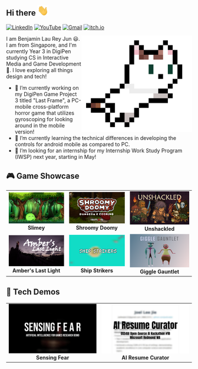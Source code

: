 ## Hi there <img src="https://raw.githubusercontent.com/ABSphreak/ABSphreak/master/gifs/Hi.gif" width="30px">

[![LinkedIn](https://img.shields.io/badge/-LinkedIn-blue?logo=linkedin&logoColor=white&style=flat)](https://www.linkedin.com/in/ben-lrj)
[![YouTube](https://img.shields.io/badge/-YouTube-red?logo=youtube&logoColor=white&style=flat)](https://www.youtube.com/c/@benjaminlrj)
[![Gmail](https://img.shields.io/badge/-Gmail-D14836?logo=gmail&logoColor=white&style=flat)](mailto:2301322@sit.singaporetech.edu.sg)
[![itch.io](https://img.shields.io/badge/-itch.io-FA5C5C?logo=itch.io&logoColor=white&style=flat)](https://yourname.itch.io/)


<img align="right" src="https://github.com/benjaminlrj/benjaminlrj/blob/0c2dd54ccd9e08fe1460284bca3f3cc954a2a3c2/Assets/gorgeous_jumping.gif?raw=true" width="300" />

I am Benjamin Lau Rey Jun 😃. I am from Singapore, and I'm currently Year 3 in DigiPen studying CS in Interactive Media and Game Development 🏫. I love exploring all things design and tech!

- 🔭 I’m currently working on my DigiPen Game Project 3 titled "Last Frame", a PC-mobile cross-platform horror game that utilizes gyroscoping for looking around in the mobile version!
- 🌱 I’m currently learning the technical differences in developing the controls for android mobile as compared to PC.
- 👯 I’m looking for an internship for my Internship Work Study Program (IWSP) next year, starting in May!  

## 🎮 Game Showcase

<table>
  <tr>
    <td align="center">
      <a href="https://www.youtube.com/watch?v=BO1fiwwXRZI&list=PLyj0Z4ENDkJQfRBMRu-osOLVpElsTp6NE&index=6">
        <img src="https://github.com/benjaminlrj/benjaminlrj/blob/main/Assets/Slimey_Trailer_Thumbnail.jpg?raw=true" width="250">
      </a>
      <br><b>Slimey</b>
    </td>
    <td align="center">
      <a href="https://www.youtube.com/watch?v=0rmqW_Kb_tw&list=PLyj0Z4ENDkJQfRBMRu-osOLVpElsTp6NE&index=5&t=9s">
        <img src="https://github.com/benjaminlrj/benjaminlrj/blob/main/Assets/ShroomyDoomy_Thumbnail.png?raw=true" width="250">
      </a>
      <br><b>Shroomy Doomy</b>
    </td>
    <td align="center">
      <a href="https://www.youtube.com/watch?v=IYML-TccWYo&list=PLyj0Z4ENDkJQfRBMRu-osOLVpElsTp6NE&index=3">
        <img src="https://github.com/benjaminlrj/benjaminlrj/blob/main/Assets/Unshackled_Thumbnail.png?raw=true" width="250">
      </a>
      <br><b>Unshackled</b>
    </td>
  </tr>
  <tr>
    <td align="center">
      <a href="https://www.youtube.com/watch?v=THrlbhBIuq0&list=PLyj0Z4ENDkJQfRBMRu-osOLVpElsTp6NE&index=2">
        <img src="https://github.com/benjaminlrj/benjaminlrj/blob/main/Assets/AmbersLastLight_Thumbnail.png?raw=true" width="250">
      </a>
      <br><b>Amber's Last Light</b>
    </td>
    <td align="center">
      <a href="https://www.youtube.com/watch?v=uux8_BSbW14&list=PLyj0Z4ENDkJQfRBMRu-osOLVpElsTp6NE&index=8">
        <img src="https://github.com/benjaminlrj/benjaminlrj/blob/main/Assets/Frosties_Thumbnail.jpg?raw=true" width="250">
      </a>
      <br><b>Ship Strikers</b>
    </td>
    <td align="center">
      <a href="https://www.youtube.com/watch?v=cCeKFVCbCqY&list=PLyj0Z4ENDkJQfRBMRu-osOLVpElsTp6NE&index=6">
        <img src="https://github.com/benjaminlrj/benjaminlrj/blob/main/Assets/GiggleGauntlet_Thumbnail.png?raw=true" width="250">
      </a>
      <br><b>Giggle Gauntlet</b>
    </td>
  </tr>
</table>

## 🧪 Tech Demos

<table>
  <tr>
    <td align="center">
      <a href="https://www.youtube.com/watch?v=5_gaqJpCSwQ&list=PLyj0Z4ENDkJQfRBMRu-osOLVpElsTp6NE&index=1">
        <img src="https://github.com/benjaminlrj/benjaminlrj/blob/main/Assets/SensingFear_Tech_Demo_Thumbnail.jpg?raw=true" width="250">
      </a>
      <br><b>Sensing Fear</b>
    </td>
    <td align="center">
      <a href="https://www.youtube.com/watch?v=B7KnT_SCvV4&list=PLyj0Z4ENDkJQfRBMRu-osOLVpElsTp6NE&index=4">
        <img src="https://github.com/benjaminlrj/benjaminlrj/blob/main/Assets/AIResumeCurator_Thumbnail.jpg?raw=true" width="250">
      </a>
      <br><b>AI Resume Curator</b>
    </td>
  </tr>
</table>

